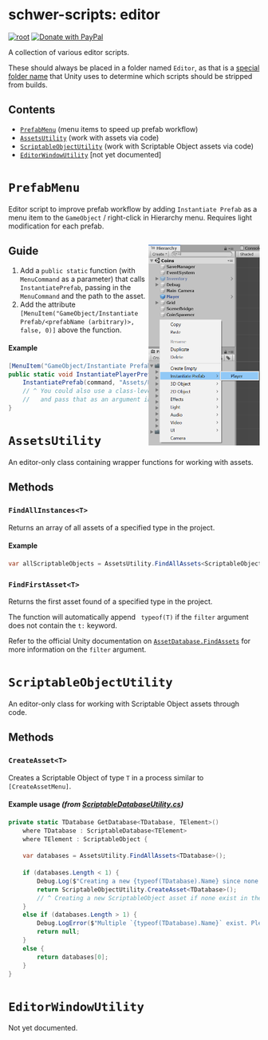 # schwer-scripts: editor
[![root](https://img.shields.io/badge/docs--root-cornflowerblue.svg)](/../../)
[![Donate with PayPal](https://img.shields.io/badge/Donate-FFD140?logo=paypal)](https://www.paypal.com/donate?hosted_button_id=NYFKAS24D4MJS)

A collection of various editor scripts.

These should always be placed in a folder named `Editor`, as that is a [special folder name](https://docs.unity3d.com/Manual/SpecialFolders.html) that Unity uses to determine which scripts should be stripped from builds.

## Contents
- [`PrefabMenu`](#PrefabMenu) (menu items to speed up prefab workflow)
- [`AssetsUtility`](#AssetsUtility) (work with assets via code)
- [`ScriptableObjectUtility`](#ScriptableObjectUtility) (work with Scriptable Object assets via code)
- [`EditorWindowUtility`](#EditorWindowUtility) [not yet documented]

# `PrefabMenu`
Editor script to improve prefab workflow by adding `Instantiate Prefab` as a menu item to the `GameObject` / right-click in Hierarchy menu. Requires light modification for each prefab.
## Guide <img align="right" width="223" height="402" alt="screenshot of prefab menu in editor" src="https://github.com/itsschwer/schwer-scripts/blob/master/screen-captures/prefab_menu.png?raw=true"></img>
1. Add a `public static` function (with `MenuCommand` as a parameter) that calls `InstantiatePrefab`, passing in the `MenuCommand` and the path to the asset.
2. Add the attribute `[MenuItem("GameObject/Instantiate Prefab/<prefabName (arbitrary)>, false, 0)]` above the function.
#### Example
```cs
[MenuItem("GameObject/Instantiate Prefab/Player", false, 0)]
public static void InstantiatePlayerPrefab(MenuCommand command) {
    InstantiatePrefab(command, "Assets/Prefabs/Player.prefab");
    // ^ You could also use a class-level string to store the path
    //   and pass that as an argument instead.
}
```

# `AssetsUtility`
An editor-only class containing wrapper functions for working with assets.
## Methods
### `FindAllInstances<T>`
Returns an array of all assets of a specified type in the project.
#### Example
```cs
var allScriptableObjects = AssetsUtility.FindAllAssets<ScriptableObject>();
```
### `FindFirstAsset<T>`
Returns the first asset found of a specified type in the project.

The function will automatically append ` typeof(T)` if the `filter` argument does not contain the `t:` keyword.

Refer to the official Unity documentation on [`AssetDatabase.FindAssets`](https://docs.unity3d.com/ScriptReference/AssetDatabase.FindAssets.html) for more information on the `filter` argument.

# `ScriptableObjectUtility`
An editor-only class for working with Scriptable Object assets through code.
## Methods
### `CreateAsset<T>`
Creates a Scriptable Object of type `T` in a process similar to `[CreateAssetMenu]`. 
#### Example usage *(from [ScriptableDatabaseUtility.cs](/schwer-scripts/ScriptableDatabase/Editor/ScriptableDatabaseUtility.cs))*
```cs
private static TDatabase GetDatabase<TDatabase, TElement>() 
    where TDatabase : ScriptableDatabase<TElement>
    where TElement : ScriptableObject {

    var databases = AssetsUtility.FindAllAssets<TDatabase>();

    if (databases.Length < 1) {
        Debug.Log($"Creating a new {typeof(TDatabase).Name} since none exist.");
        return ScriptableObjectUtility.CreateAsset<TDatabase>();
        // ^ Creating a new ScriptableObject asset if none exist in the project!
    }
    else if (databases.Length > 1) {
        Debug.LogError($"Multiple `{typeof(TDatabase).Name}` exist. Please delete the extra(s) and try again.");
        return null;
    }
    else {
        return databases[0];
    }
}
```

# `EditorWindowUtility`
Not yet documented.
